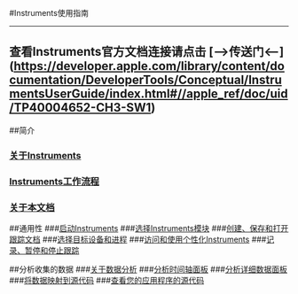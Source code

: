 

#Instruments使用指南

----------------------------------------------
查看Instruments官方文档连接请点击 [-->传送门<--] (https://developer.apple.com/library/content/documentation/DeveloperTools/Conceptual/InstrumentsUserGuide/index.html#//apple_ref/doc/uid/TP40004652-CH3-SW1)
----------------------------------------------


##简介
### [关于Instruments](关于Instruments.md)
### [Instruments工作流程](Instruments工作流程.md)
###  [关于本文档](关于本文档.md)

##通用性
###[启动Instruments](启动Instruments.md)
###[选择Instruments模块](选择Instruments模块.md)
###[创建、保存和打开跟踪文档](创建、保存和打开跟踪文档.md)
###[选择目标设备和进程](选择目标设备和进程.md)
###[访问和使用个性化Instruments](访问和使用个性化Instruments.md)
###[记录、暂停和停止跟踪](记录、暂停和停止跟踪.md)

##分析收集的数据
###[关于数据分析](关于数据分析.md)
###[分析时间轴面板](分析时间轴面板.md)
###[分析详细数据面板](分析详细数据面板.md)
###[将数据映射到源代码](将数据映射到源代码.md)
###[查看您的应用程序的源代码](查看您的应用程序的源代码.md)
